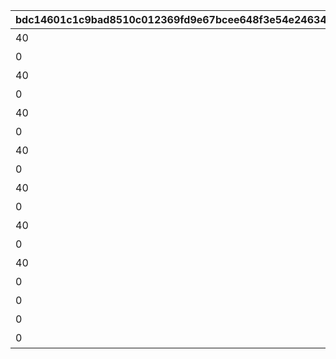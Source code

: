 |bdc14601c1c9bad8510c012369fd9e67bcee648f3e54e24634eaae55b9016d47|1067bbaed78b8739882830e415b042e707905908ddf243fe5b39a12059cef3b9|9e136633d2a58b131896a8fd0717f4b60ca7d3a815695dc47455c945f0f6489c|6e025b4683976245117d55f2408398f0644c1eaf7f8ac0fb274f20b8ba350ae5|4afcc793348b16483fadf504253f284691f5d118e5c2b7d5fcf096f0f2ccc585|f73b0fe0348938a34d95f279a920c49e6f352fa02f023f4e3f98783f2f63f93f|f9622ccf6ade59d02a082f33df7c0ddf2f8315cba0c0059efc401943e6981b7f|
| --- | --- | --- | --- | --- | --- | --- |
|40|91002|10148|1|スイーツ早食いクラブ|5148061|8|
|0|0|10148|1|ぺんぽこりんの正体…？|5148062|0|
|40|91002|10148|2|夜凪の恋バナ？|5148064|8|
|0|0|10148|2|麦しゅわアブダクション|5148065|0|
|40|91002|10148|3|ピッカピカのボードで|5148067|8|
|0|0|10148|3|Mって何ですか？|5148068|0|
|40|91002|10148|4|スイカの次はミルク？|5148070|8|
|0|0|10148|4|騎士きゅんセラピー|5148071|0|
|40|91002|10148|5|パチパチとフーフー|5148073|8|
|0|0|10148|5|火遁の術でチャメシ！|5148074|0|
|40|91002|10148|6|耳を澄ませば|5148076|8|
|0|0|10148|6|祓った方がよくねー？|5148077|0|
|40|91002|10148|7|爆誕ホットヒップドロップ|5148079|8|
|0|0|10148|7|スーパースライム戦士|5148080|0|
|0|0|10148|0|バラバラな写真と証言|5148601|0|
|0|0|10148|7|写真アルバム復元完了！|5148602|0|
|0|0|10148|100|記念の集合写真★|5148603|0|
